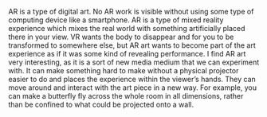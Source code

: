 AR is a type of digital art. No AR work is visible without using some type of computing device like a smartphone. AR is a type of mixed reality experience which mixes the real world with something artificially placed there in your view. VR wants the body to disappear and for you to be transformed to somewhere else, but AR art wants to become part of the art experience as if it was some kind of revealing performance. 
I find AR art very interesting, as it is a sort of new media medium that we can experiment with. It can make something hard to make without a physical projector easier to do and places the experience within the viewer’s hands. They can move around and interact with the art piece in a new way. For example, you can make a butterfly fly across the whole room in all dimensions, rather than be confined to what could be projected onto a wall. 
